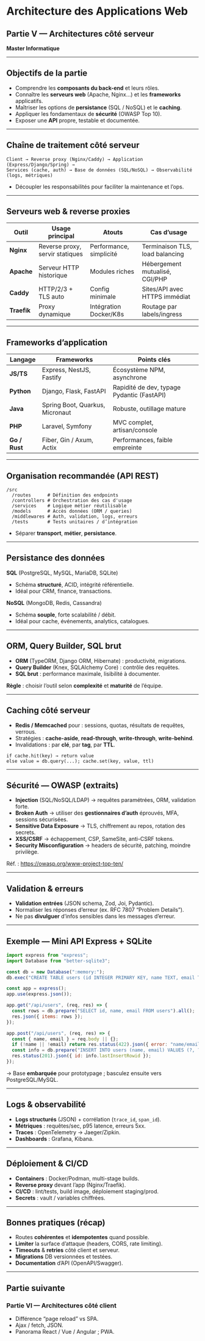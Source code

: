 # Architecture des Applications Web  
## Partie V — Architectures côté serveur  
**Master Informatique**

---

## Objectifs de la partie

- Comprendre les **composants du back-end** et leurs rôles.  
- Connaître les **serveurs web** (Apache, Nginx…) et les **frameworks** applicatifs.  
- Maîtriser les options de **persistance** (SQL / NoSQL) et le **caching**.  
- Appliquer les fondamentaux de **sécurité** (OWASP Top 10).  
- Exposer une **API** propre, testable et documentée.  

---

## Chaîne de traitement côté serveur

```
Client → Reverse proxy (Nginx/Caddy) → Application (Express/Django/Spring) →
Services (cache, auth) → Base de données (SQL/NoSQL) → Observabilité (logs, métriques)
```

- Découpler les responsabilités pour faciliter la maintenance et l’ops.  

---

## Serveurs web & reverse proxies

| Outil | Usage principal | Atouts | Cas d’usage |
|------|------------------|--------|-------------|
| **Nginx** | Reverse proxy, servir statiques | Performance, simplicité | Terminaison TLS, load balancing |
| **Apache** | Serveur HTTP historique | Modules riches | Hébergement mutualisé, CGI/PHP |
| **Caddy** | HTTP/2/3 + TLS auto | Config minimale | Sites/API avec HTTPS immédiat |
| **Traefik** | Proxy dynamique | Intégration Docker/K8s | Routage par labels/ingress |

---

## Frameworks d’application

| Langage | Frameworks | Points clés |
|--------|------------|-------------|
| **JS/TS** | Express, NestJS, Fastify | Écosystème NPM, asynchrone |
| **Python** | Django, Flask, FastAPI | Rapidité de dev, typage Pydantic (FastAPI) |
| **Java** | Spring Boot, Quarkus, Micronaut | Robuste, outillage mature |
| **PHP** | Laravel, Symfony | MVC complet, artisan/console |
| **Go / Rust** | Fiber, Gin / Axum, Actix | Performances, faible empreinte |

---

## Organisation recommandée (API REST)

```
/src
  /routes      # Définition des endpoints
  /controllers # Orchestration des cas d'usage
  /services    # Logique métier réutilisable
  /models      # Accès données (ORM / queries)
  /middlewares # Auth, validation, logs, erreurs
  /tests       # Tests unitaires / d’intégration
```

- Séparer **transport**, **métier**, **persistance**.  

---

## Persistance des données

**SQL** (PostgreSQL, MySQL, MariaDB, SQLite)  
- Schéma **structuré**, ACID, intégrité référentielle.  
- Idéal pour CRM, finance, transactions.  

**NoSQL** (MongoDB, Redis, Cassandra)  
- Schéma **souple**, forte scalabilité / débit.  
- Idéal pour cache, événements, analytics, catalogues.  

---

## ORM, Query Builder, SQL brut

- **ORM** (TypeORM, Django ORM, Hibernate) : productivité, migrations.  
- **Query Builder** (Knex, SQLAlchemy Core) : contrôle des requêtes.  
- **SQL brut** : performance maximale, lisibilité à documenter.  

**Règle** : choisir l’outil selon **complexité** et **maturité** de l’équipe.  

---

## Caching côté serveur

- **Redis / Memcached** pour : sessions, quotas, résultats de requêtes, verrous.  
- Stratégies : **cache-aside**, **read-through**, **write-through**, **write-behind**.  
- Invalidations : par **clé**, par **tag**, par **TTL**.  

```text
if cache.hit(key) → return value
else value = db.query(...); cache.set(key, value, ttl)
```

---

## Sécurité — OWASP (extraits)

- **Injection** (SQL/NoSQL/LDAP) → requêtes paramétrées, ORM, validation forte.  
- **Broken Auth** → utiliser des **gestionnaires d’auth** éprouvés, MFA, sessions sécurisées.  
- **Sensitive Data Exposure** → TLS, chiffrement au repos, rotation des secrets.  
- **XSS/CSRF** → échappement, CSP, SameSite, anti-CSRF tokens.  
- **Security Misconfiguration** → headers de sécurité, patching, moindre privilège.  

Réf. : <https://owasp.org/www-project-top-ten/>

---

## Validation & erreurs

- **Validation entrées** (JSON schema, Zod, Joi, Pydantic).  
- Normaliser les réponses d’erreur (ex. RFC 7807 “Problem Details”).  
- Ne pas **divulguer** d’infos sensibles dans les messages d’erreur.  

---

## Exemple — Mini API Express + SQLite

```js
import express from "express";
import Database from "better-sqlite3";

const db = new Database(":memory:");
db.exec("CREATE TABLE users (id INTEGER PRIMARY KEY, name TEXT, email TEXT UNIQUE)");

const app = express();
app.use(express.json());

app.get("/api/users", (req, res) => {
  const rows = db.prepare("SELECT id, name, email FROM users").all();
  res.json({ items: rows });
});

app.post("/api/users", (req, res) => {
  const { name, email } = req.body || {};
  if (!name || !email) return res.status(422).json({ error: "name/email requis" });
  const info = db.prepare("INSERT INTO users (name, email) VALUES (?, ?)").run(name, email);
  res.status(201).json({ id: info.lastInsertRowid });
});
```

→ Base **embarquée** pour prototypage ; basculez ensuite vers PostgreSQL/MySQL.  

---

## Logs & observabilité

- **Logs structurés** (JSON) + corrélation (`trace_id`, `span_id`).  
- **Métriques** : requêtes/sec, p95 latence, erreurs 5xx.  
- **Traces** : OpenTelemetry → Jaeger/Zipkin.  
- **Dashboards** : Grafana, Kibana.  

---

## Déploiement & CI/CD

- **Containers** : Docker/Podman, multi-stage builds.  
- **Reverse proxy** devant l’app (Nginx/Traefik).  
- **CI/CD** : lint/tests, build image, déploiement staging/prod.  
- **Secrets** : vault / variables chiffrées.  

---

## Bonnes pratiques (récap)

- Routes **cohérentes** et **idempotentes** quand possible.  
- **Limiter** la surface d’attaque (headers, CORS, rate limiting).  
- **Timeouts** & **retries** côté client et serveur.  
- **Migrations** DB versionnées et testées.  
- **Documentation** d’API (OpenAPI/Swagger).  

---

## Partie suivante

### Partie VI — Architectures côté client
- Différence “page reload” vs SPA.  
- Ajax / fetch, JSON.  
- Panorama React / Vue / Angular ; PWA.  
